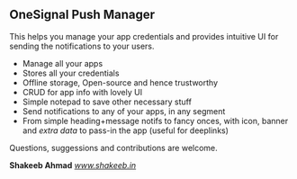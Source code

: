 ## OneSignal Push Manager
This helps you manage your app credentials and provides intuitive UI for sending the notifications to your users.

- Manage all your apps
- Stores all your credentials
- Offline storage, Open-source and hence trustworthy
- CRUD for app info with lovely UI
- Simple notepad to save other necessary stuff
- Send notifications to any of your apps, in any segment
- From simple heading+message notifs to fancy onces, with icon, banner and *extra data* to pass-in the app (useful for deeplinks)

Questions, suggessions and contributions are welcome.

**Shakeeb Ahmad**
*www.shakeeb.in*